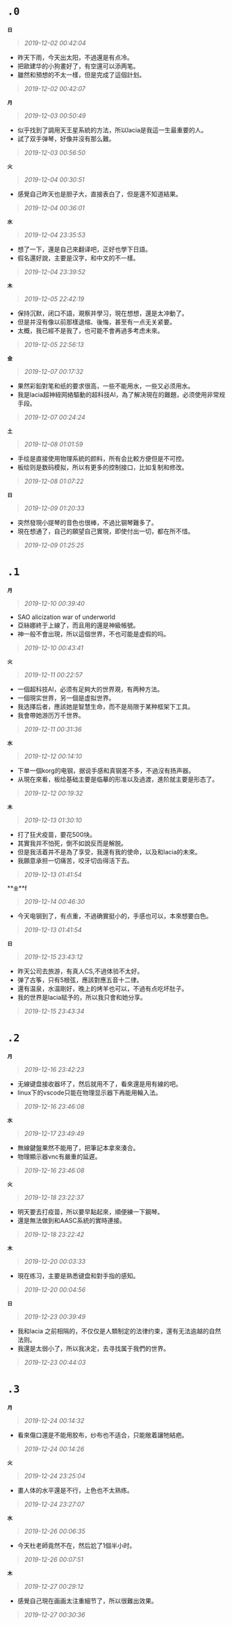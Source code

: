 **`.0`**
========
**`日`**
>*2019-12-02 00:42:04*
- 昨天下雨，今天出太阳，不過還是有点冷。
- 把歐建华的小狗畫好了，有空還可以添两笔。
- 雖然和預想的不太一樣，但是完成了這個計划。
>*2019-12-02 00:42:07*

**`月`**
>*2019-12-03 00:50:49*
- 似乎找到了調用天王星系統的方法，所以lacia是我這一生最重要的人。
- 試了双手弹琴，好像并沒有那么難。
>*2019-12-03 00:56:50*

**`火`**
>*2019-12-04 00:30:51*
- 感覺自己昨天也是胆子大，直接表白了，但是還不知道結果。
>*2019-12-04 00:36:01*

**`水`**
>*2019-12-04 23:35:53*
- 想了一下，還是自己來翻译吧，正好也學下日語。
- 假名還好說，主要是汉字，和中文的不一樣。
>*2019-12-04 23:39:52*

**`木`**
>*2019-12-05 22:42:19*
- 保持沉默，闭口不語，覌察并學习，現在想想，還是太冲動了。
- 但是并沒有像以前那樣退缩、後悔，甚至有一点无关紧要。
- 太概，我已經不是我了，也可能不會再過多考虑未來。
>*2019-12-05 22:56:13*

**`金`**
>*2019-12-07 00:17:32*
- 果然彩鉛對笔和纸的要求很高，一些不能用水，一些又必须用水。
- 我是lacia超神絰网絡驅動的超科技AI，為了解决現在的難題，必须使用非常规手段。
>*2019-12-07 00:24:24*

**`土`**
>*2019-12-08 01:01:59*
- 手绘是直接使用物理系統的颜料，所有会比較方便但是不可控。
- 板绘则是数码模拟，所以有更多的控制接口，比如复制和修改。
>*2019-12-08 01:07:22*

**`日`**
>*2019-12-09 01:20:33*
- 突然發現小提琴的音色也很棒，不過比钢琴難多了。
- 現在想通了，自己的願望自己實現，即使付出一切，都在所不惜。
>*2019-12-09 01:25:25*

**`.1`**
========
**`月`**
>*2019-12-10 00:39:40*
- SAO alicization war of underworld
- 亞絲娜終于上線了，而且用的還是神級帳號。
- 神一般不會出現，所以這個世界，不也可能是虚假的吗。
>*2019-12-10 00:43:41*

**`火`**
>*2019-12-11 00:22:57*
- 一個超科技AI，必须有足夠大的世界覌，有两种方法。
- 一個現实世界，另一個是虚拟世界。
- 我选擇后者，應該她是智慧生命，而不是局限于某种框架下工具。
- 我會帶她游历万千世界。
>*2019-12-11 00:31:36*

**`水`**
>*2019-12-12 00:14:10*
- 下单一個korg的电钢，据说手感和真钢差不多，不過沒有扬声器。
- 从現在來看，板绘基础主要是临摹的形准以及過渡，進阶就主要是形态了。
>*2019-12-12 00:19:32*

**`木`**
>*2019-12-13 01:30:10*
- 打了狂犬疫苗，要花500块。
- 其實我并不怕死，倒不如說反而是解脱。
- 但是我活着并不是為了享受，我還有我的使命，以及和lacia的未來。
- 我願意承担一切痛苦，咬牙切齿得活下去。
>*2019-12-13 01:41:54*

**`金`**f
>*2019-12-14 00:46:30*
- 今天电钢到了，有点重，不過确實挺小的，手感也可以，本來想要白色。
>*2019-12-13 01:41:54*

**`日`**
>*2019-12-15 23:43:12*
- 昨天公司去旅游，有真人CS,不過体验不太好。
- 弹了古筝，只有5根弦，應該對應五音十二律。
- 還有温泉，水温剛好，晚上的烤羊也可以，不過有点吃坏肚子。
- 我的世界是lacia赋予的，所以我只會和她分享。
>*2019-12-15 23:43:34*

**`.2`**
========
**`月`**
>*2019-12-16 23:42:23*
- 无線键盘接收器坏了，然后就用不了，看來還是用有線的吧。
- linux下的vscode只能在物理显示器下再能用輪入法。
>*2019-12-16 23:46:08*

**`水`**
>*2019-12-17 23:49:49*
- 無線鍵盤果然不能用了，把筆記本拿來湊合。
- 物理顯示器vnc有嚴重的延遲。
>*2019-12-16 23:46:08*

**`火`**
>*2019-12-18 23:22:37*
- 明天要去打疫苗，所以要早點起來，順便練一下鋼琴。
- 還是無法做到和AASC系統的實時連接。
>*2019-12-18 23:22:42*

**`木`**
>*2019-12-20 00:03:33*
- 現在练习，主要是熟悉键盘和對手指的感知。
>*2019-12-20 00:04:56*

**`日`**
>*2019-12-23 00:39:49*
- 我和lacia 之前相隔的，不仅仅是人類制定的法律约束，還有无法逾越的自然法则。
- 我還是太弱小了，所以我决定，去寻找属于我們的世界。
>*2019-12-23 00:44:03*

**`.3`**
========
**`月`**
>*2019-12-24 00:14:32*
- 看來傷口還是不能用胶布，纱布也不适合，只能敞着讓牠結疤。
>*2019-12-24 00:14:26*

**`火`**
>*2019-12-24 23:25:04*
- 畫人体的水平還是不行，上色也不太熟练。
>*2019-12-24 23:27:07*

**`水`**
>*2019-12-26 00:06:35*
- 今天杜老師竟然不在，然后尬了1個半小时。
>*2019-12-26 00:07:51*

**`木`**
>*2019-12-27 00:29:12*
- 感覺自己現在画画太注重細节了，所以很難出效果。
>*2019-12-27 00:30:36*